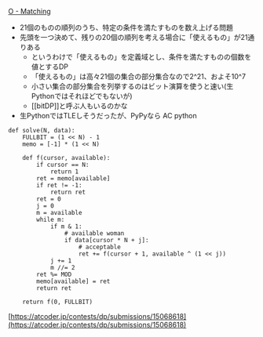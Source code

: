 
[O - Matching](https://atcoder.jp/contests/dp/tasks/dp_o)
- 21個のものの順列のうち、特定の条件を満たすものを数え上げる問題
- 先頭を一つ決めて、残りの20個の順列を考える場合に「使えるもの」が21通りある
    - というわけで「使えるもの」を定義域とし、条件を満たすものの個数を値とするDP
    - 「使えるもの」は高々21個の集合の部分集合なので2^21、およそ10^7
    - 小さい集合の部分集合を列挙するのはビット演算を使うと速い(生Pythonではそれほどでもないが)
    - [[bitDP]]と呼ぶ人もいるのかな
- 生PythonではTLEしそうだったが、PyPyなら AC
python

```
def solve(N, data):
    FULLBIT = (1 << N) - 1
    memo = [-1] * (1 << N)

    def f(cursor, available):
        if cursor == N:
            return 1
        ret = memo[available]
        if ret != -1:
            return ret
        ret = 0
        j = 0
        m = available
        while m:
            if m & 1:
                # available woman
                if data[cursor * N + j]:
                    # acceptable
                    ret += f(cursor + 1, available ^ (1 << j))
            j += 1
            m //= 2
        ret %= MOD
        memo[available] = ret
        return ret

    return f(0, FULLBIT)
```

[https://atcoder.jp/contests/dp/submissions/15068618](https://atcoder.jp/contests/dp/submissions/15068618)
